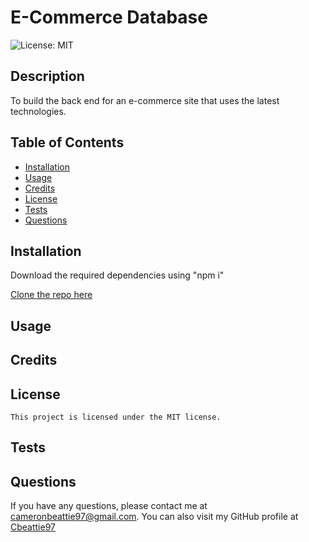 # E-Commerce Database
  ![License: MIT](https://img.shields.io/badge/License-MIT-yellow.svg)
  ## Description
  To build the back end for an e-commerce site that uses the latest technologies.
  ## Table of Contents
  - [Installation](#installation)
  - [Usage](#usage)
  - [Credits](#credits)
  - [License](#license)
  - [Tests](#tests)
  - [Questions](#questions)
  ## Installation
  Download the required dependencies using "npm i" 

  [Clone the repo here](https://github.com/Cbeattie97/E-commerce_db)

  ## Usage
  
  ## Credits
  
  ## License
    This project is licensed under the MIT license.
  ## Tests
  
  ## Questions
  If you have any questions, please contact me at cameronbeattie97@gmail.com.
  You can also visit my GitHub profile at [Cbeattie97](www.github.com/Cbeattie97)
